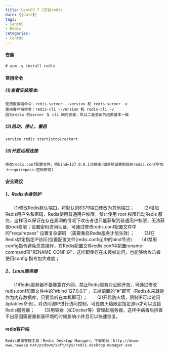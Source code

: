 ```yaml
---
title: CentOS 7.2安装redis
date: {{date}}
tags:
- CentOS
- Redis
categories:
- CentOS
---
```

#### 安装
	# yum -y install redis
#### 常用命令
##### (1)查看安装版本:
	使用服务端命令：redis-server --version 和 redis-server -v
	使用客户端命令：redis-cli --version 和 redis-cli -v
	因为redis 的server 与 cli 同时安装，所以二者查出的结果基本一致
##### (2)启动，停止，重启
	service redis start|stop|restart
##### (3)开启远程连接
	修改redis.conf配置文件，把bind=127.0.0.1注释掉(如果想设置密码在redis.conf中加上requirepass:密码即可)

<escape><!-- more --></escape>

#### 安全建议
##### 1、Redis本身防护
       (1)修改Redis默认端口，将默认的6379端口修改为其他端口；
       (2)增加Redis用户名和密码，Redis使用普通用户权限，禁止使用 root 权限启动Redis 服务，这样可以保证在存在漏洞的情况下攻击者也只能获取到普通用户权限，无法获取root权限；设置密码访问认证，可通过修改redis.conf配置文件中的"requirepass" 设置复杂密码 （需要重启Redis服务才能生效）；
       (3)在Redis绑定指定IP访问(位置配置文件[redis.config]中的bind节点)
       (4)禁用config指令避免恶意操作，在Redis配置文件redis.conf中配置rename-command项"RENAME_CONFIG"，这样即使存在未授权访问，也能够给攻击者使用config 指令加大难度；
##### 2、Linux服务器
       (1)Redis服务器不要暴露在外网，禁止Redis服务对公网开放，可通过修改redis.conf配置文件中的"#bind 127.0.0.1" ，去掉前面的"#"即可（Redis本来就是作为内存数据库，只要监听在本机即可）；
       (2)开启防火墙，限制IP可以访问(iptables命令)，对访问源IP进行访问控制，可在防火墙限定指定源ip才可以连接Redis服务器；
       (3)用容器（如Docker等）管理起服务器，这样中病毒后排查不出原因需要重新装环境的时候影响小并且可以快速恢复。

#### redis客户端
	Redis桌面管理工具：Redis Desktop Manager，下载地址：http://down-www.newasp.net/pcdown/soft/dys/redis.desktop.manager.exe